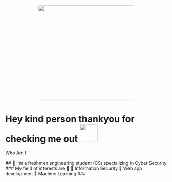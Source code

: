 <head>
  <link rel="preconnect" href="https://fonts.gstatic.com">
  <link href="https://fonts.googleapis.com/css2?family=Langar&display=swap" rel="stylesheet">
</head>
<p align="center">
<img src="https://github.com/xohan30/xohan30/blob/master/dance.gif?raw=true" text-align=center; width="300"/>
</p>

# Hey kind person thankyou for checking me out <img src="https://media.giphy.com/media/EAfeMhhZjJ9zhXh69P/giphy.gif" height="55"/>
<p font-family: 'Langar', cursive;>Who Am I</p>
## 🚌 I'm a freshmen engineering student (CS) specializing in Cyber Security 
### My field of interests are 🔦
🏮 Information Security
🏮 Web app development
🏮 Machine Learning
### 
